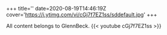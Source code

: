 +++
title=''
date=2020-08-19T14:46:19Z
cover='https://i.ytimg.com/vi/cGj7f7EZ1ss/sddefault.jpg'
+++

All content belongs to GlennBeck.
{{< youtube cGj7f7EZ1ss >}}
